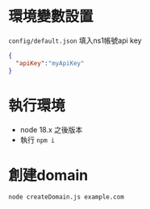 # 環境變數設置

`config/default.json` 填入ns1帳號api key
```json
{
  "apiKey":"myApiKey"
}
```

# 執行環境
- node 18.x 之後版本
- 執行 `npm i`

# 創建domain
```sh
node createDomain.js example.com
```
